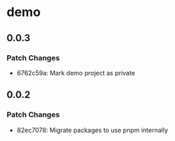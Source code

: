 # demo

## 0.0.3

### Patch Changes

-   6762c59a: Mark demo project as private

## 0.0.2

### Patch Changes

-   82ec7078: Migrate packages to use pnpm internally
